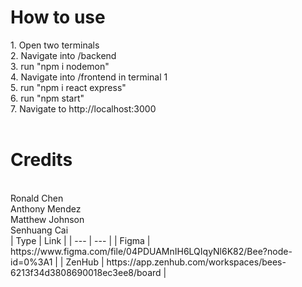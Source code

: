 <h1>How to use </h1>
1. Open two terminals
<br/>
2. Navigate into /backend 
<br/>
3. run "npm i nodemon"
<br/>
4. Navigate into /frontend in terminal 1
<br/>
5. run "npm i react express"
<br/>
6. run "npm start"
<br/>
7. Navigate to http://localhost:3000
<br/>
<br/>

<h1>Credits</h1>
<br/>
Ronald Chen
<br/>
Anthony Mendez
<br/>
Matthew Johnson
<br/>
Senhuang Cai
<br/>
| Type | Link |
| --- | --- |
| Figma | https://www.figma.com/file/04PDUAMnIH6LQIqyNl6K82/Bee?node-id=0%3A1 |
| ZenHub | https://app.zenhub.com/workspaces/bees-6213f34d3808690018ec3ee8/board |
